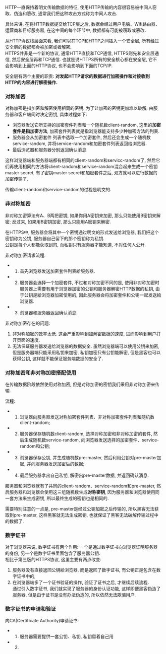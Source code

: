HTTP一直保持着明文传输数据的特征, 使用HTTP传输的内容很容易被中间人窃取、伪造和篡改, 通常我们把这种攻击方式称为中间人攻击.  

具体来讲, 在将HTTP数据提交给TCP层之后, 数据会经过用户电脑、Wifi路由器、运营商和目标服务器, 在这中间的每个环节中, 数据都有可能被窃取或篡改.  

从HTTP协议栈层面来看, 我们可以在TCP和HTTP之间插入一个安全层, 所有经过安全层的数据都会被加密或者解密.  
HTTPS并非是一个新的协议, 通常HTTP直接和TCP通信, HTTPS则先和安全层通信, 然后安全层再和TCP通信. 也就是说HTTPS所有的安全核心都在安全层, 它不会影响到上面的HTTP协议, 也不会影响到下面的TCP/IP.  

安全层有两个主要的职责: **对发起HTTP请求的数据进行加密操作和对接收到HTTP的内容进行解密操作.**  

### 对称加密  
对称加密是指加密和解密使用相同的密钥. 为了让加密的密钥更加难以破解, 由服务器和客户端同时决定密钥, 具体过程如下:  
- 浏览器发送它所支持的加密套件列表和一个随机数client-random, 这里的**加密套件是指加密方法**, 加密套件列表就是指浏览器能支持多少种加密方法的列表.  
- 服务器会从加密套件 列表中选取一个加密套件, 然后还会生成一个随机数service-random, 并将service-random和加密套件列表返回给浏览器.  
- 最后浏览器和服务器分别返回确认消息.  

这样浏览器端和服务器端都有相同的client-random和servicc-random了, 然后它们再使用相同的方法将client-random和service-random混合起来生成一个密钥master secret, 有了密钥master secret和加密套件之后, 双方就可以进行数据的加密传输了.  

传输client-random和service-random的过程是明文的.  

### 非对称加密  
非对称加密算法有A、B两把密钥, 如果你用A密钥来加密, 那么只能使用B密钥来解密; 反过来, 如果用B密钥加密, 那么只能用A密钥来解密.  

在HTTPS中, 服务器会将其中一个密钥通过明文的形式发送给浏览器, 我们把这个密钥称为公钥, 服务器自己留下的那个密钥称为私钥.  
公钥是每个人都能获取到的, 而私钥只有服务器才能知道, 不对任何人公开.  

非对称加密请求流程:  
- 1. 首先浏览器发送加密套件列表給服务器.  
- 2. 服务器会选择一个加密套件, 不过和对称加密不同的是, 使用非对称加密时服务器上需要有用于浏览器加密的公钥和服务器解密HTTP数据的私钥, 由于公钥是給浏览器加密使用的, 因此服务器会将加密套件和公钥一起发送給浏览器.  
- 3. 浏览器和服务器返回确认消息. 

非对称加密存在的问题:  
1. 非对称加密的效率太低. 这会严重影响到加解密数据的速度, 进而影响到用户打开页面的速度.   
2. 无法保证服务器发送给浏览器的数据安全. 虽然浏览器端可以使用公钥来加密, 但是服务器端只能采用私钥来加密, 私钥加密只有公钥能解密, 但是黑客也可以获得公钥, 这样就不能保证服务端数据的安全了.  


### 对称加密和非对称加密搭配使用  

在传输数据阶段依然使用对称加密, 但是对称加密的密钥我们采用非对称加密来传输.  

流程: 
- 1. 浏览器向服务器发送对称加密套件列表、非对称加密套件列表和随机数client-random;  
- 2. 服务器保存随机数client-random, 选择对称加密和非对称加密的套件, 然后生成随机数service-random, 向浏览器发送选择的加密套件、service-random和公钥;  
- 3. 浏览器保存公钥, 并生成随机数pre-master, 然后利用公钥对pre-master加密, 并向服务器发送加密后的数据;  
- 4. 最后服务器拿出自己私钥, 解密出pre-master数据, 并返回确认消息.  

服务器和浏览器就有了共同的client-random、service-random和pre-master, 然后服务器和浏览器会使用这三组随机数生成**对称密钥**, 因为服务器和浏览器使用同一套方法来生成密钥, 所以最终生成的密钥也是相同的.  

需要特别注意的一点是, pre-master是经过公钥加密之后传输的, 所以黑客无法获取到pre-master, 这样黑客就无法生成密钥, 也就保证了黑客无法破解传输过程中的数据了.  


### 数字证书
对于浏览器来说, 数字证书有两个作用: 一个是通过数字证书向浏览器证明服务器的身份, 另一个是数字证书里面包含了服务器公钥.  
相比于第三版的HTTPS协议, 这里主要有两点改变:  
1. 服务器没有直接返回公钥給浏览器, 而是返回了数字证书, 而公钥正是包含在数字证书中的;  
2. 在浏览器端多了一个证书验证的操作, 验证了证书之后, 才继续后续流程.  
通过引入数字证书, 我们就实现了服务器的身份认证功能, 这样即便黑客伪造了服务器, 但是由于证书是没有办法伪造的, 所以依然无法欺骗用户.  

### 数字证书的申请和验证  
向CA(Certificate Authority)申请证书:
- 1. 服务器需要提供一套公钥、私钥, 私钥留着自己用  
- 2. 
